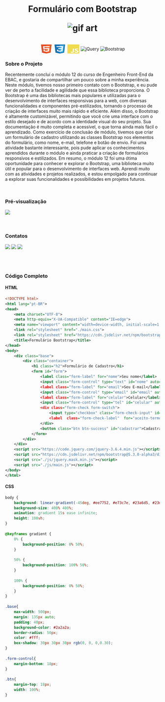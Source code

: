 <h1 align="center">
  <p align="center">Formulário com Bootstrap</p>
  <img src="https://media.giphy.com/media/ZVik7pBtu9dNS/giphy.gif" alt="gif art"></a>
</h1>
<div style="display: inline_block"><br>
  <div align="center">
  <img align="center" alt="fde95-HTML" height="30" width="40" src="https://raw.githubusercontent.com/devicons/devicon/master/icons/html5/html5-original.svg">
  <img align="center" alt="fde95-CSS" height="30" width="40" src="https://raw.githubusercontent.com/devicons/devicon/master/icons/css3/css3-original.svg">
  <img align="center" alt="fde95-Js" height="30" width="40" src="https://raw.githubusercontent.com/devicons/devicon/master/icons/javascript/javascript-plain.svg">
  <img align="center" alt="jQuery" height="30" width="40" src="https://cdn.jsdelivr.net/gh/devicons/devicon/icons/jquery/jquery-original.svg">
  <img align="center" alt="Bootstrap" height="30" width="40" src="https://cdn.jsdelivr.net/gh/devicons/devicon/icons/bootstrap/bootstrap-original.svg">
</div>

<h3> Sobre o Projeto </h3>
<p>Recentemente concluí o módulo 12 do curso de Engenheiro Front-End da EBAC, e gostaria de compartilhar um pouco sobre a minha experiência.
Neste módulo, tivemos nosso primeiro contato com o Bootstrap, e eu pude ver de perto a facilidade e agilidade que essa biblioteca proporciona. O Bootstrap é uma das bibliotecas mais populares e utilizadas para o desenvolvimento de interfaces responsivas para a web, com diversas funcionalidades e componentes pré-estilizados, tornando o processo de criação de interfaces muito mais rápido e eficiente.
Além disso, o Bootstrap é altamente customizável, permitindo que você crie uma interface com o estilo desejado e de acordo com a identidade visual do seu projeto. Sua documentação é muito completa e acessível, o que torna ainda mais fácil o aprendizado.
Como exercício de conclusão de módulo, tivemos que criar um formulário de cadastro utilizando as classes Bootstrap nos elementos do formulário, como nome, e-mail, telefone e botão de envio. Foi uma atividade bastante interessante, pois pude aplicar os conhecimentos aprendidos durante o módulo e ainda praticar a criação de formulários responsivos e estilizados.
Em resumo, o módulo 12 foi uma ótima oportunidade para conhecer e explorar o Bootstrap, uma biblioteca muito útil e popular para o desenvolvimento de interfaces web. Aprendi muito com as atividades e projetos realizados, e estou empolgado para continuar a explorar suas funcionalidades e possibilidades em projetos futuros.</p>
<br>
<h3>Pré-visualização</h3>
<img width="600" src="https://user-images.githubusercontent.com/123211425/236861486-df6312eb-968d-4256-9602-410f2a70f973.png">

<br>
<br>
<br>
<h3>Contatos</h3>
<div style="display: inline_block">
 <a href="https://instagram.com/fde.95" target="_blank"><img src="https://img.shields.io/badge/Instagram-E4405F?style=for-the-badge&logo=instagram&logoColor=white" target="_blank"></a>
 <a href = "mailto:fdespinoza95@gmail.com"><img src="https://img.shields.io/badge/Gmail-D14836?style=for-the-badge&logo=gmail&logoColor=white" target="_blank"></a>
 <a href="https://www.linkedin.com/in/fde95" target="_blank"><img src="https://img.shields.io/badge/LinkedIn-0077B5?style=for-the-badge&logo=linkedin&logoColor=white" target="_blank"></a> 
</div>
<br>
<br>
<br>
<h3>Código Completo</h3>

<h4>HTML</h4>

```xml
<!DOCTYPE html>
<html lang="pt-BR">
<head>
    <meta charset="UTF-8">
    <meta http-equiv="X-UA-Compatible" content="IE=edge">
    <meta name="viewport" content="width=device-width, initial-scale=1.0">
    <link rel="stylesheet" href="./main.css">
    <link rel="stylesheet" href="https://cdn.jsdelivr.net/npm/bootstrap@5.3.0-alpha3/dist/css/bootstrap.min.css"> <!--Importando Bootstrap-->
    <title>Formulário Bootstrap</title>
</head>
<body>
    <div class="base">
        <div class="container">
            <h1 class="h2">Formulário de Cadastro</h1>
            <form id="form">
                <label class="form-label" for="nome">Seu nome</label>
                <input class="form-control" type="text" id="nome" autocomplete="off" required>
                <label class="form-label" for="email">Seu E-mail</label>
                <input class="form-control" type="email" id="email" autocomplete="off" required>
                <label class="form-label" for="celular">Celular</label>
                <input class="form-control" type="tel" id="celular" autocomplete="off" required>
                <div class="form-check form-switch">
                    <input type="checkbox" class="form-check-input" id="aceito-termos" required>
                    <label  class="form-check-label"  for="aceito-termos">Li e concordo com os <a href="https://linktr.ee/fde95">Termos e Condições de Uso do Site</a></label>
                </div>
                <button class="btn btn-success" id="cadastrar">Cadastrar</button>
            </form>
        </div>
    </div>
    <script src="https://code.jquery.com/jquery-3.6.4.min.js"></script>
    <script src="https://cdn.jsdelivr.net/npm/bootstrap@5.3.0-alpha3/dist/js/bootstrap.bundle.min.js"></script>
    <script src="./js/jquery.mask.min.js"></script>
    <script src="./js/main.js"></script>
</body>
</html>
```

<h4>CSS</h4>

```css
body {
    background: linear-gradient(-45deg, #ee7752, #e73c7e, #23a6d5, #23d5ab);
    background-size: 400% 400%;
    animation: gradient 15s ease infinite;
    height: 100vh;
}

@keyframes gradient {
    0% {
        background-position: 0% 50%;
    }

    50% {
        background-position: 100% 50%;
    }

    100% {
        background-position: 0% 50%;
    }
}

.base{
    max-width: 500px;
    margin: 135px auto;
    padding: 40px;
    background-color: #2a2a2a;
    border-radius: 50px;
    color: #fff;
    box-shadow: 30px 30px 30px rgb(0, 0, 0,0.30);
}

.form-control{
    margin-bottom: 18px;
}

.btn{
    margin-top: 18px;
    width: 100%;
}

```
